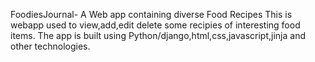 FoodiesJournal- A Web app containing diverse Food Recipes
This is webapp used to view,add,edit delete some recipies of interesting food items. 
The app is built using Python/django,html,css,javascript,jinja and other technologies. 

